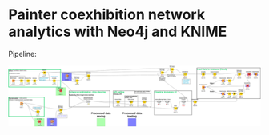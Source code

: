 # Painter coexhibition network analytics with Neo4j and KNIME

Pipeline:

![Pipeline](imgs/workflow/workflow_demo.svg)